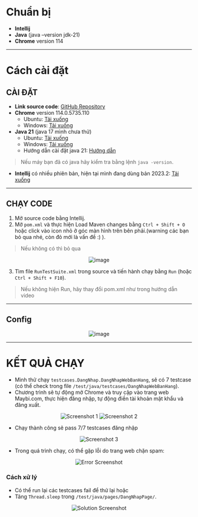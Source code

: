 # Chuẩn bị

- **Intellij**
- **Java** (java –version jdk-21)
- **Chrome** version 114

---

# Cách cài đặt

## **CÀI ĐẶT**

- **Link source code**: [GitHub Repository](https://github.com/minhducc2003/final_selenium/tree/master)
- **Chrome** version 114.0.5735.110
  - Ubuntu: [Tải xuống](https://bestim.org/download.html?dlm-dp-dl=13218)
  - Windows: [Tải xuống](https://bestim.org/download.html?dlm-dp-dl=13216)
- **Java 21** (java 17 mình chưa thử)
  - Ubuntu: [Tải xuống](https://download.oracle.com/java/21/latest/jdk-21_linux-x64_bin.tar.gz)
  - Windows: [Tải xuống](https://download.oracle.com/java/21/latest/jdk-21_windows-x64_bin.exe)
  - Hướng dẫn cài đặt java 21: [Hướng dẫn](https://www.theserverside.com/blog/Coffee-Talk-Java-News-Stories-and-Opinions/How-to-install-Java-21)

> Nếu máy bạn đã có java hãy kiểm tra bằng lệnh `java -version`.

- **Intellij** có nhiều phiên bản, hiện tại mình đang dùng bản 2023.2: [Tải xuống](https://www.jetbrains.com/idea/download/other.html)

---

## **CHẠY CODE**

1. Mở source code bằng Intellij.
2. Mở `pom.xml` và thực hiện Load Maven changes bằng `Ctrl + Shift + O` hoặc click vào icon nhỏ ở góc màn hình trên bên phải.(warning các bạn bỏ qua nhé, còn đỏ mới là vấn đề :) ).
> Nếu không có thì bỏ qua

<div align="center">
  <img src="https://github.com/user-attachments/assets/01142e97-0e9a-461d-bbb2-de1fec6e6ace" alt="image">
</div>

3. Tìm file `RunTestSuite.xml` trong source và tiến hành chạy bằng `Run` (hoặc `Ctrl + Shift + F10`).
> Nếu không hiện Run, hãy thay đổi pom.xml như trong hướng dẫn video
        
---

## **Config**

<div align="center">
  <img src="https://github.com/user-attachments/assets/f3265fb9-6cef-4fe4-b964-85cfccad7116" alt="image">
</div>

---

# **KẾT QUẢ CHẠY**

- Mình thử chạy `testcases.DangNhap.DangNhapWebBanHang`, sẽ có 7 testcase (có thể check trong file `/test/java/testcases/DangNhapWebBanHang`).
- Chương trình sẽ tự động mở Chrome và truy cập vào trang web Maybi.com, thực hiện đăng nhập, tự động điền tài khoản mật khẩu và đăng xuất.

<div align="center">
  <img src="https://github.com/user-attachments/assets/f4f804b0-9127-4f0c-95f7-5a81b60d18ca" alt="Screenshot 1">
  <img src="https://github.com/user-attachments/assets/dc8da366-40db-4ab6-81d7-f8d02b0f27eb" alt="Screenshot 2">
</div>

- Chạy thành công sẽ pass 7/7 testcases đăng nhập
<div align="center">
  <img src="https://github.com/user-attachments/assets/d999bf59-fc8f-4b7e-9f25-c889fd863870" alt="Screenshot 3">
</div>

- Trong quá trình chạy, có thể gặp lỗi do trang web chặn spam:
<div align="center">
  <img src="https://github.com/user-attachments/assets/421ede12-3362-46b3-a967-c94dea2a8f5d" alt="Error Screenshot">
</div>

### **Cách xử lý**

- Có thể run lại các testcases fail để thử lại hoặc
- Tăng `Thread.sleep` trong `/test/java/pages/DangNhapPage/`.

<div align="center">
  <img src="https://github.com/user-attachments/assets/443384ad-6b0c-49b7-89ce-cfce49f976e8" alt="Solution Screenshot">
</div>
